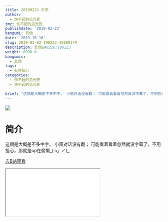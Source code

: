 ```yaml
---
title: 20190223 中字
author:
  - 伤不起的见光死
zmz: 伤不起的见光死
publishdate: '2019-02-23'
bangumi: 其他
date: '2019-10-10'
slug: 2019-03-02-190223-45080179
description: 其他&#8226;190223
weight: 8990.0
bangumis:
  - 其他
tags:
  - 有吉弘行
categories:
  - 伤不起的见光死
  - 伤不起的见光死

brief: "这期是大概差不多中字。 小窗对话没有翻； 可能看着看着忽然就没字幕了，不用担心，那就是up在偷懒_(:з」∠)_"
---
```

![](https://raw.githubusercontent.com/tcgriffith/owaraisite/master/static/tmpimg/77e814f08d992ef6af077c3e71c22a3fd851a1e5.jpg.480.jpg)
# 简介  
这期是大概差不多中字。
小窗对话没有翻；
可能看着看着忽然就没字幕了，不用担心，那就是up在偷懒_(:з」∠)_  

[去B站观看](https://www.bilibili.com/video/av45080179/)
<div class ="resp-container"><iframe class="testiframe" src="//player.bilibili.com/player.html?aid=45080179"", scrolling="no", allowfullscreen="true" > </iframe></div> 
